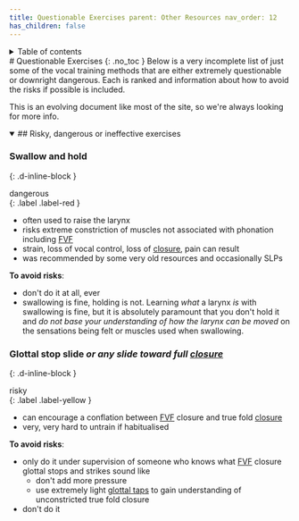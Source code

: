```yaml
---
title: Questionable Exercises parent: Other Resources nav_order: 12
has_children: false
---
```

<details closed markdown="block">
  <summary>
    Table of contents
  </summary>
{: .text-delta }
1. TOC
{:toc}
</details>
# Questionable Exercises
{: .no_toc }
Below is a very incomplete list of just some of the vocal training methods that are either extremely questionable or downright dangerous. Each is ranked and information about how to avoid the risks if possible is included.

This is an evolving document like most of the site, so we're always looking for
more info.


<details open markdown="block"><summary markdown="block">
## Risky, dangerous or ineffective exercises
</summary>

### Swallow and hold

{: .d-inline-block }
<div>dangerous</div>{: .label .label-red }

- often used to raise the larynx
- risks extreme constriction of muscles not associated with phonation including
  [FVF](/wiki/pages/clarity/FVF)
- strain, loss of vocal control, loss of
  [closure](/wiki/pages/clarity/breathiness), pain can result
- was recommended by some very old resources and occasionally SLPs

**To avoid risks**:
- don't do it at all, ever
- swallowing is fine, holding is not. Learning _what_ a larynx _is_ with
  swallowing is fine, but it is absolutely paramount that you don't hold it and
  _do not base your understanding of how the larynx can be moved_ on the
  sensations being felt or muscles used when swallowing.

### Glottal stop slide _or any slide toward full [closure](/wiki/pages/clarity/breathiness)_

{: .d-inline-block }
<div>risky</div>{: .label .label-yellow }

- can encourage a conflation between [FVF](/wiki/pages/clarity/FVF) closure and
  true fold [closure](/wiki/pages/clarity/breathiness)
- very, very hard to untrain if habitualised

**To avoid risks**:
- only do it under supervision of someone who knows what
  [FVF](/wiki/pages/clarity/FVF) closure glottal stops and strikes sound like
  - don't add more pressure
  - use extremely light [glottal
    taps](/wiki/pages/clarity/FVF.html#checking-for-fvf-closure-issues) to gain
    understanding of unconstricted true fold closure
- don't do it

</details>
